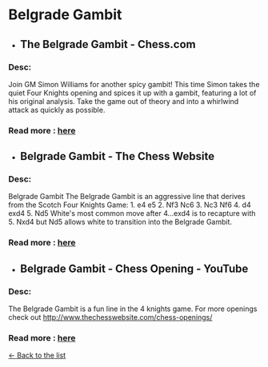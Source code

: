 # Belgrade Gambit
- ## **The Belgrade Gambit - Chess.com** 
### Desc: 
 Join GM Simon Williams for another spicy gambit! This time Simon takes the quiet Four Knights opening and spices it up with a gambit, featuring a lot of his original analysis. Take the game out of theory and into a whirlwind attack as quickly as possible. 
### Read more : [here](https://www.chess.com/lessons/the-belgrade-gambit) 
- ## **Belgrade Gambit - The Chess Website** 
### Desc: 
 Belgrade Gambit The Belgrade Gambit is an aggressive line that derives from the Scotch Four Knights Game: 1. e4 e5 2. Nf3 Nc6 3. Nc3 Nf6 4. d4 exd4 5. Nd5 White's most common move after 4…exd4 is to recapture with 5. Nxd4 but Nd5 allows white to transition into the Belgrade Gambit. 
### Read more : [here](https://www.thechesswebsite.com/belgrade-gambit/) 
- ## **Belgrade Gambit - Chess Opening - YouTube** 
### Desc: 
 The Belgrade Gambit is a fun line in the 4 knights game. For more openings check out http://www.thechesswebsite.com/chess-openings/ 
### Read more : [here](https://www.youtube.com/watch?v=qNgzkDwVESY) 


[← Back to the list](chess-openings.md)